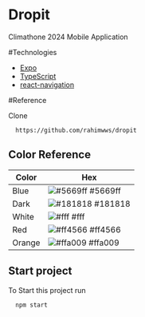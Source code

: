 
# Dropit

Climathone 2024 Mobile Application


#Technologies

 - [Expo](https://awesomeopensource.com/project/elangosundar/awesome-README-templates)
 - [TypeScript](https://github.com/matiassingers/awesome-readme)
 - [react-navigation](https://bulldogjob.com/news/449-how-to-write-a-good-readme-for-your-github-project)


#Reference

Clone

```http
  https://github.com/rahimwws/dropit
```



## Color Reference

| Color             | Hex                                                                |
| ----------------- | ------------------------------------------------------------------ |
| Blue | ![#5669ff](https://via.placeholder.com/10/5669ff?text=+) #5669ff |
| Dark | ![#181818](https://via.placeholder.com/10/181818?text=+) #181818 |
| White | ![#fff](https://via.placeholder.com/10/fff?text=+) #fff |
| Red | ![#ff4566](https://via.placeholder.com/10/ff4566?text=+) #ff4566 |
| Orange | ![#ffa009](https://via.placeholder.com/10/ffa009?text=+) #ffa009 |


## Start project

To Start this project run

```bash
  npm start
```


